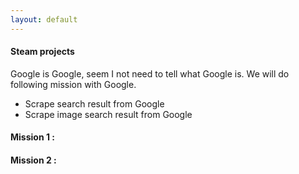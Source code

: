 ```yaml
---
layout: default
---
```


#### Steam projects

Google is Google, seem I not need to tell what Google is. We will do following mission with Google.

* Scrape search result from Google
* Scrape image search result from Google

#### Mission 1 :

#### Mission 2 :

